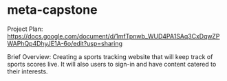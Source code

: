 # meta-capstone

Project Plan: https://docs.google.com/document/d/1mfTpnwb_WUD4PA1SAq3CxDqwZPWAPhQp4DhyJE1A-6o/edit?usp=sharing

Brief Overview: Creating a sports tracking website that will keep track of sports scores live. It will also users to sign-in and have content catered to their interests.
